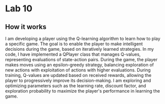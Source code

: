 # Lab 10

## How it works

I am developing a player using the Q-learning algorithm to learn how to play a specific game. The goal is to enable the player to make intelligent decisions during the game, based on iteratively learned strategies. In my code, I have implemented a QPlayer class that manages Q-values, representing evaluations of state-action pairs. During the game, the player makes moves using an epsilon-greedy strategy, balancing exploration of new actions with exploitation of actions with higher evaluations. During training, Q-values are updated based on received rewards, allowing the player to progressively improve its decision-making. I am exploring and optimizing parameters such as the learning rate, discount factor, and exploration probability to maximize the player's performance in learning the game.

